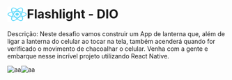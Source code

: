 
# <img align="top" alt="Amanda-ReactNative" height="35" width="45" src="https://raw.githubusercontent.com/devicons/devicon/master/icons/react/react-original.svg">Flashlight - DIO
Descrição: Neste desafio vamos construir um App de lanterna que, além de ligar a lanterna do celular ao tocar na tela, também acenderá quando for verificado o movimento de chacoalhar o celular. Venha com a gente e embarque nesse incrível projeto utilizando React Native.

<img align="left" alt="aa" src="https://user-images.githubusercontent.com/94869300/171779585-a1081bce-a2e3-4661-9876-8c1db58d219c.jpg"> 
<img align="rigth" alt="aa" src="https://user-images.githubusercontent.com/94869300/171779600-48be1d2b-7366-460c-b123-1b6440aaef75.jpg"> 
